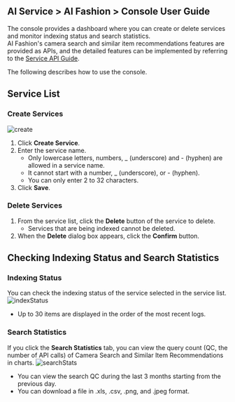 ## AI Service > AI Fashion > Console User Guide

The console provides a dashboard where you can create or delete services and monitor indexing status and search statistics.<br>
AI Fashion's camera search and similar item recommendations features are provided as APIs, and the detailed features can be implemented by referring to the [Service API Guide](./service-api-guide).

The following describes how to use the console.

## Service List

### Create Services
![create](http://static.toastoven.net/prod_ai_fashion/create_service_en.png)
1. Click **Create Service**.
2. Enter the service name.
   - Only lowercase letters, numbers, _ (underscore) and - (hyphen) are allowed in a service name.
   - It cannot start with a number, _ (underscore), or - (hyphen).
   - You can only enter 2 to 32 characters.
3. Click **Save**.

### Delete Services
1. From the service list, click the **Delete** button of the service to delete.
   - Services that are being indexed cannot be deleted.
2. When the **Delete** dialog box appears, click the **Confirm** button.

## Checking Indexing Status and Search Statistics

### Indexing Status
You can check the indexing status of the service selected in the service list.
![indexStatus](http://static.toastoven.net/prod_ai_fashion/index_status_en.png)
- Up to 30 items are displayed in the order of the most recent logs.

### Search Statistics
If you click the **Search Statistics** tab, you can view the query count (QC, the number of API calls) of Camera Search and Similar Item Recommendations in charts.
![searchStats](http://static.toastoven.net/prod_ai_fashion/search_stats_en.png)
- You can view the search QC during the last 3 months starting from the previous day.
- You can download a file in .xls, .csv, .png, and .jpeg format.
